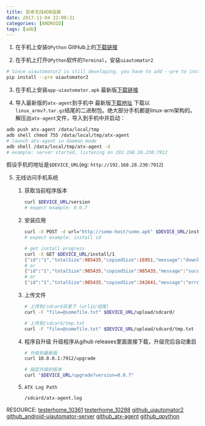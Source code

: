```yaml
---
title: 安卓无线ADB连接
date: 2017-11-04 22:00:31
categories: [ANDROID]
tags: [adb]
---
```


1. 在手机上安装``QPython``
GitHub上的[下载链接](https://github.com/qpython-android/qpython/releases)

2. 在手机上打开``QPython``软件的``Terminal``，安装``uiautomator2``
```bash
# Since uiautomator2 is still developing, you have to add --pre to install development version
pip install --pre uiautomator2
```

<!--more-->

3. 在手机上安装``app-uiautomator.apk``
最新版[下载链接](https://github.com/openatx/android-uiautomator-server/releases)

4. 导入最新版的``atx-agent``到手机中
最新版[下载地址](https://github.com/openatx/atx-agent/releases)
下载以``linux_armv7.tar.gz``结尾的二进制包。绝大部分手机都是linux-arm架构的。
解压出``atx-agent``文件，导入到手机中并启动：
```bash
adb push atx-agent /data/local/tmp
adb shell chmod 755 /data/local/tmp/atx-agent
# launch atx-agent in daemon mode
adb shell /data/local/tmp/atx-agent -d
# example: server started, listening on 192.168.28.230:7912
```
假设手机的地址是``$DEVICE_URL``(eg: `http://192.168.28.230:7912`)

5. 无线访问手机系统
    1. 获取当前程序版本
        ```bash
        curl $DEVICE_URL/version
        # expect example: 0.0.7
        ```
    2. 安装应用
        ```bash
        curl -X POST -d url="http://some-host/some.apk" $DEVICE_URL/install
        # expect example: install id
        ```

        ```bash
        # get install progress
        curl -X GET $DEVICE_URL/install/1
        {"id":"1","totalSize":985435,"copiedSize":16951,"message":"downloading"}
        # or
        {"id":"1","totalSize":985435,"copiedSize":985435,"message":"success installed"}
        # or
        {"id":"1","totalSize":985435,"copiedSize":342641,"message":"error install","error":"exit status 1"}
        ```
    3. 上传文件
        ```bash
        # 上传到/sdcard目录下 (url以/结尾)
        curl -F "file=@somefile.txt" $DEVICE_URL/upload/sdcard/

        # 上传到/sdcard/tmp.txt
        curl -F "file=@somefile.txt" $DEVICE_URL/upload/sdcard/tmp.txt
        ```
    4. 程序自升级
        升级程序从gihub releases里面直接下载，升级完后自动重启
        ```bash
        # 升级到最新版
        curl 10.0.0.1:7912/upgrade
        ```

        ```bash
        # 指定升级的版本
        curl "$DEVICE_URL/upgrade?version=0.0.7"
        ```
    5. ``ATX Log Path``
        ```bash
        /sdcard/atx-agent.log
        ```

RESOURCE:
    [testerhome_10361](https://testerhome.com/topics/10361)
    [testerhome_10298](https://testerhome.com/topics/10298)
    [github_uiautomator2](https://github.com/openatx/uiautomator2)
    [github_android-uiautomator-server](https://github.com/openatx/android-uiautomator-server)
    [github_atx-agent](https://github.com/openatx/atx-agent)
    [github_qpython](https://github.com/qpython-android/qpython)